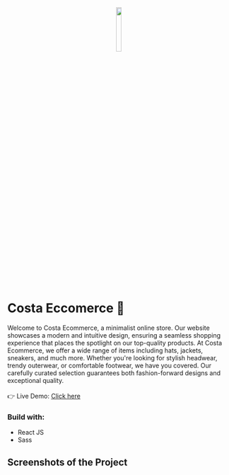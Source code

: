 <div align='center'>
 <img style="width:16%" src='https://github.com/davimgfx/costa-eccomerce/assets/118557337/96e9bdde-5655-4187-86c3-61844080851c'/>
</div>

# Costa Eccomerce 🛒

Welcome to Costa Ecommerce, a minimalist online store. Our website showcases a modern and intuitive design, ensuring a seamless shopping experience that places the spotlight on our top-quality products. At Costa Ecommerce, we offer a wide range of items including hats, jackets, sneakers, and much more. Whether you're looking for stylish headwear, trendy outerwear, or comfortable footwear, we have you covered. Our carefully curated selection guarantees both fashion-forward designs and exceptional quality.
<br />
<br />
👉 Live Demo: [Click here](https://davimgfx.github.io/pulseGym/)

### Build with:

- React JS <br>
- Sass  <br>

## Screenshots of the Project
